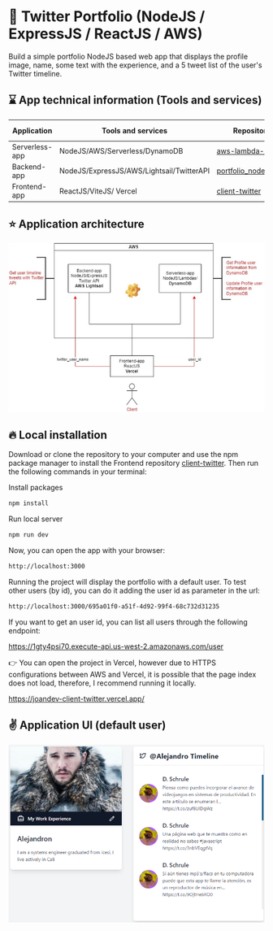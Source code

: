 # :triangular_flag_on_post: Twitter Portfolio (NodeJS / ExpressJS / ReactJS / AWS)
Build a simple portfolio NodeJS based web app that displays the profile image, name, some text with the experience, and a 5 tweet list of the user's Twitter timeline.

## :hourglass: App technical information (Tools and services)

| Application | Tools and services | Repository | Development time 
| ------------- | ------------- | ------------- | ------------- |
| Serverless-app  | NodeJS/AWS/Serverless/DynamoDB  | [aws-lambda-node](https://github.com/joanayala/aws-lambda-node)  | 3 hrs  |
| Backend-app  | NodeJS/ExpressJS/AWS/Lightsail/TwitterAPI  | [portfolio_nodejs_aws](https://github.com/joanayala/portfolio_nodejs_aws)  | 3 hrs  |
| Frontend-app  | ReactJS/ViteJS/ Vercel  | [client-twitter](https://github.com/joanayala/client-twitter)  | 5 hrs  |

## :star: Application architecture

![alt text](https://github.com/joanayala/client-twitter/blob/main/src/api-docs/app-architecture.jpg)

## :fire: Local installation

Download or clone the repository to your computer and use the npm package manager to install the Frontend repository [client-twitter](https://github.com/joanayala/client-twitter). Then run the following commands in your terminal:

Install packages
```bash
npm install
```
Run local server
```bash
npm run dev
```
Now, you can open the app with your browser:

```bash
http://localhost:3000
```
Running the project will display the portfolio with a default user. To test other users (by id), you can do it adding the user id as parameter in the url:

```bash
http://localhost:3000/695a01f0-a51f-4d92-99f4-68c732d31235
```
If you want to get an user id, you can list all users through the following endpoint:

https://1gty4psi70.execute-api.us-west-2.amazonaws.com/user

:point_right: You can open the project in Vercel, however due to HTTPS configurations between AWS and Vercel, it is possible that the page index does not load, therefore, I recommend running it locally.

https://joandev-client-twitter.vercel.app/

## :v: Application UI (default user)

![alt text](https://github.com/joanayala/client-twitter/blob/main/src/api-docs/ui-portfolio.PNG)





